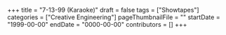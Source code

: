 +++
title = "7-13-99 (Karaoke)"
draft = false
tags = ["Showtapes"]
categories = ["Creative Engineering"]
pageThumbnailFile = ""
startDate = "1999-00-00"
endDate = "0000-00-00"
contributors = []
+++
